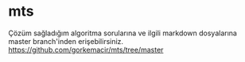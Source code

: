 # mts
Çözüm sağladığım algoritma sorularına ve ilgili markdown dosyalarına master branch'inden erişebilirsiniz.
https://github.com/gorkemacir/mts/tree/master
